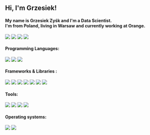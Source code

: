 <h2> Hi, I'm Grzesiek!</h2>
<h4>My name is Grzesiek Zyśk and I'm a Data Scientist.<br>I'm from Poland, living in Warsaw and currently working at Orange.</h4>

<a href="https://twitter.com/grzesiekzysk"><img src="https://img.shields.io/badge/grzesiekzysk-%231DA1F2.svg?style=for-the-badge&logo=Twitter&logoColor=white"></a>
<a href="https://www.linkedin.com/in/zysk/"><img src="https://img.shields.io/badge/LinkedIn-0077B5?style=for-the-badge&logo=linkedin&logoColor=white"></a>
<a href="https://www.kaggle.com/grzesiekzysk"><img src="https://img.shields.io/badge/Kaggle-20BEFF?style=for-the-badge&logo=Kaggle&logoColor=white"></a>
<a href="mailto:grzesiek.zysk@gmail.com"><img src="https://img.shields.io/badge/Gmail-D14836?style=for-the-badge&logo=gmail&logoColor=white"></a> 


#### Programming Languages:

<img src="https://img.shields.io/badge/Python-3776AB?style=for-the-badge&logo=python&logoColor=white"> <img src="https://img.shields.io/badge/HTML-239120?style=for-the-badge&logo=html5&logoColor=white"> <img src="https://img.shields.io/badge/CSS-239120?&style=for-the-badge&logo=css3&logoColor=white">

#### Frameworks & Libraries :
<img src="https://img.shields.io/badge/Pandas-2C2D72?style=for-the-badge&logo=pandas&logoColor=white"> <img src="https://img.shields.io/badge/Numpy-777BB4?style=for-the-badge&logo=numpy&logoColor=white"> <img src="https://img.shields.io/badge/Flask-e9e9e9?style=for-the-badge&logo=flask&logoColor=black?color=e9e9e9"> <img src="https://img.shields.io/badge/scikit--learn-%23F7931E.svg?style=for-the-badge&logo=scikit-learn&logoColor=white"> <img src="https://img.shields.io/badge/Plotly-239120?style=for-the-badge&logo=plotly&logoColor=white"> <img src="https://img.shields.io/badge/Matplotlib-FFFFFF?style=for-the-badge&logo=plotly&logoColor=11557c"> <img src="https://img.shields.io/badge/Dash-ffffff?style=for-the-badge&logo=plotly&logoColor=e9e9e9">

#### Tools:
<img src="https://img.shields.io/badge/jupyter-FFFFFF?style=for-the-badge&logo=jupyter&logoColor=F37626?Color=F37626"> <img src="https://img.shields.io/badge/Anaconda-%2344A833.svg?style=for-the-badge&logo=anaconda&logoColor=white"> <img src="https://img.shields.io/badge/Google_Cloud-4285F4?style=for-the-badge&logo=google-cloud&logoColor=white"> <img src="https://img.shields.io/badge/Power_BI-F2C811?style=for-the-badge&logo=Power%20BI&logoColor=white">

#### Operating systems:
<img src="https://img.shields.io/badge/Linux-FCC624?style=for-the-badge&logo=linux&logoColor=black"> <img src="https://img.shields.io/badge/Windows-0078D6?style=for-the-badge&logo=windows&logoColor=white">
